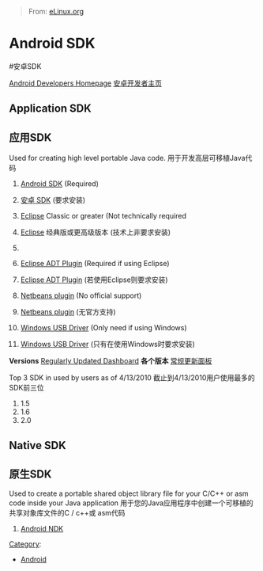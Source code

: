 > From: [eLinux.org](http://eLinux.org/Android_SDK "http://eLinux.org/Android_SDK")


# Android SDK
#安卓SDK


[Android Developers Homepage](http://developer.android.com/index.html)
[安卓开发者主页](http://developer.android.com/index.html)

## Application SDK
## 应用SDK

Used for creating high level portable Java code.
用于开发高层可移植Java代码

1.  [Android SDK](http://developer.android.com/sdk/index.html)
    (Required)
1.  [安卓 SDK](http://developer.android.com/sdk/index.html)
    (要求安装)

2.  [Eclipse](http://www.eclipse.org/downloads/) Classic or greater (Not
    technically required
2.  [Eclipse](http://www.eclipse.org/downloads/) 经典版或更高级版本 (技术上非要求安装)
3.  
3.  [Eclipse ADT
    Plugin](http://developer.android.com/sdk/eclipse-adt.html) (Required
    if using Eclipse)
3.  [Eclipse ADT
    Plugin](http://developer.android.com/sdk/eclipse-adt.html) (若使用Eclipse则要求安装)

4.  [Netbeans plugin](http://kenai.com/projects/nbandroid/) (No official
    support)
4.  [Netbeans plugin](http://kenai.com/projects/nbandroid/) (无官方支持)

5.  [Windows USB Driver](http://developer.android.com/sdk/win-usb.html)
    (Only need if using Windows)
5.  [Windows USB Driver](http://developer.android.com/sdk/win-usb.html)
    (只有在使用Windows时要求安装)

**Versions** [Regularly Updated
Dashboard](http://developer.android.com/resources/dashboard/platform-versions.html)
**各个版本** [常规更新面板](http://developer.android.com/resources/dashboard/platform-versions.html)

Top 3 SDK in used by users as of 4/13/2010
截止到4/13/2010用户使用最多的SDK前三位

1.  1.5
2.  1.6
3.  2.0

## Native SDK
## 原生SDK

Used to create a portable shared object library file for your C/C++ or
asm code inside your Java application
用于您的Java应用程序中创建一个可移植的共享对象库文件的C / c++或
asm代码

1.  [Android NDK](http://developer.android.com/sdk/ndk/index.html)


[Category](http://eLinux.org/Special:Categories "Special:Categories"):

-   [Android](http://eLinux.org/Category:Android "Category:Android")

